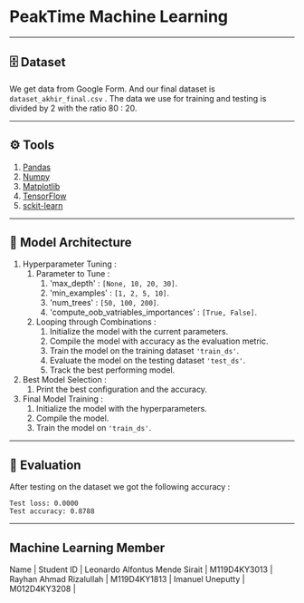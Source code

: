 # PeakTime Machine Learning #
- - -
## 🗄️ Dataset ##
We get data from Google Form. And our final dataset is ```dataset_akhir_final.csv``` . The data we use for training and testing is divided by 2 with the ratio 80 : 20.
- - -
## ⚙️ Tools ##
1. [Pandas](https://pandas.pydata.org/docs/index.html)
2. [Numpy](https://numpy.org/)
3. [Matplotlib](https://matplotlib.org/)
4. [TensorFlow](https://www.tensorflow.org/)
5. [sckit-learn](https://scikit-learn.org/stable/)
- - -
## 🏢 Model Architecture ##
1. Hyperparameter Tuning :
   1. Parameter to Tune :
      1. 'max_depth' : ```[None, 10, 20, 30]```.
      2. 'min_examples' : ```[1, 2, 5, 10]```.
      3. 'num_trees' : ```[50, 100, 200]```.
      4. 'compute_oob_vatriables_importances' : ``[True, False]``.
   2. Looping through Combinations :
      1. Initialize the model with the current parameters.
      2. Compile the model with accuracy as the evaluation metric.
      3. Train the model on the training dataset ```'train_ds'```.
      4. Evaluate the model on the testing dataset ```'test_ds'```.
      5. Track the best performing model.
2. Best Model Selection :
   1. Print the best configuration and the accuracy.
3. Final Model Training :
   1. Initialize the model with the hyperparameters.
   2. Compile the model.
   3. Train the model on ```'train_ds'```.
- - - 
## 📑 Evaluation
After testing on the dataset we got the following accuracy :
```
Test loss: 0.0000
Test accuracy: 0.8788
```
- - -
## Machine Learning Member
Name | Student ID |
Leonardo Alfontus Mende Sirait | M119D4KY3013 |
Rayhan Ahmad Rizalullah | M119D4KY1813 |
Imanuel Uneputty | M012D4KY3208 |